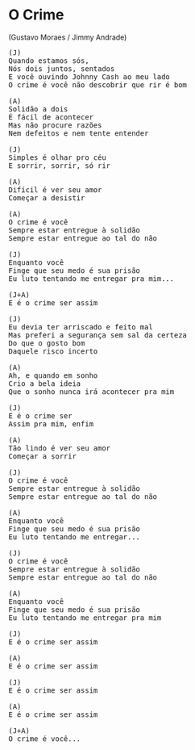 # O Crime
(Gustavo Moraes / Jimmy Andrade)

<pre>
(J)
Quando estamos sós,
Nós dois juntos, sentados
E você ouvindo Johnny Cash ao meu lado
O crime é você não descobrir que rir é bom

(A)
Solidão a dois
É fácil de acontecer
Mas não procure razões
Nem defeitos e nem tente entender

(J)
Simples é olhar pro céu
E sorrir, sorrir, só rir

(A)
Difícil é ver seu amor
Começar a desistir

(A)
O crime é você
Sempre estar entregue à solidão
Sempre estar entregue ao tal do não

(J)
Enquanto você
Finge que seu medo é sua prisão
Eu luto tentando me entregar pra mim...

(J+A)
E é o crime ser assim

(J)
Eu devia ter arriscado e feito mal
Mas preferi a segurança sem sal da certeza
Do que o gosto bom
Daquele risco incerto

(A)
Ah, e quando em sonho
Crio a bela ideia
Que o sonho nunca irá acontecer pra mim

(J)
E é o crime ser
Assim pra mim, enfim

(A)
Tão lindo é ver seu amor
Começar a sorrir

(J)
O crime é você
Sempre estar entregue à solidão
Sempre estar entregue ao tal do não

(A)
Enquanto você
Finge que seu medo é sua prisão
Eu luto tentando me entregar...

(J)
O crime é você
Sempre estar entregue à solidão
Sempre estar entregue ao tal do não

(A)
Enquanto você
Finge que seu medo é sua prisão
Eu luto tentando me entregar pra mim

(J)
E é o crime ser assim

(A)
E é o crime ser assim

(J)
E é o crime ser assim

(A)
E é o crime ser assim

(J+A)
O crime é você...
</pre>
